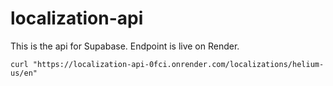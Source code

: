 # localization-api
This is the api for Supabase.  Endpoint is live on Render.

```curl "https://localization-api-0fci.onrender.com/localizations/helium-us/en"```
